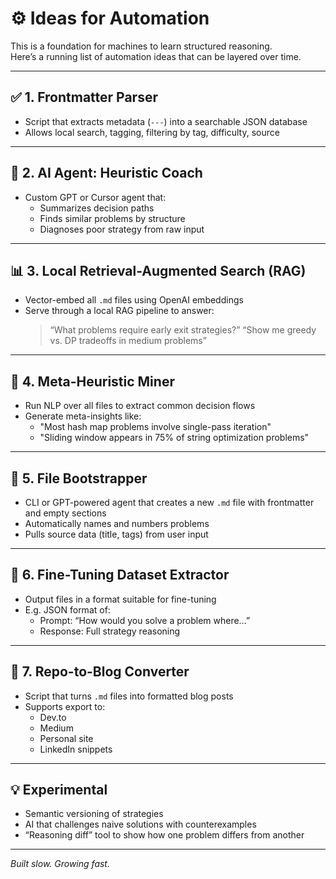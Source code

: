 # ⚙️ Ideas for Automation

This is a foundation for machines to learn structured reasoning.  
Here’s a running list of automation ideas that can be layered over time.

---

## ✅ 1. Frontmatter Parser

- Script that extracts metadata (`---`) into a searchable JSON database
- Allows local search, tagging, filtering by tag, difficulty, source

---

## 🤖 2. AI Agent: Heuristic Coach

- Custom GPT or Cursor agent that:
  - Summarizes decision paths
  - Finds similar problems by structure
  - Diagnoses poor strategy from raw input

---

## 📊 3. Local Retrieval-Augmented Search (RAG)

- Vector-embed all `.md` files using OpenAI embeddings
- Serve through a local RAG pipeline to answer:
  > “What problems require early exit strategies?”
  > “Show me greedy vs. DP tradeoffs in medium problems”

---

## 🧠 4. Meta-Heuristic Miner

- Run NLP over all files to extract common decision flows
- Generate meta-insights like:
  - "Most hash map problems involve single-pass iteration"
  - "Sliding window appears in 75% of string optimization problems"

---

## 🔁 5. File Bootstrapper

- CLI or GPT-powered agent that creates a new `.md` file with frontmatter and empty sections
- Automatically names and numbers problems
- Pulls source data (title, tags) from user input

---

## 🧪 6. Fine-Tuning Dataset Extractor

- Output files in a format suitable for fine-tuning
- E.g. JSON format of:
  - Prompt: “How would you solve a problem where…”
  - Response: Full strategy reasoning

---

## 🔄 7. Repo-to-Blog Converter

- Script that turns `.md` files into formatted blog posts
- Supports export to:
  - Dev.to
  - Medium
  - Personal site
  - LinkedIn snippets

---

## 💡 Experimental

- Semantic versioning of strategies
- AI that challenges naive solutions with counterexamples
- “Reasoning diff” tool to show how one problem differs from another

---

*Built slow. Growing fast.*